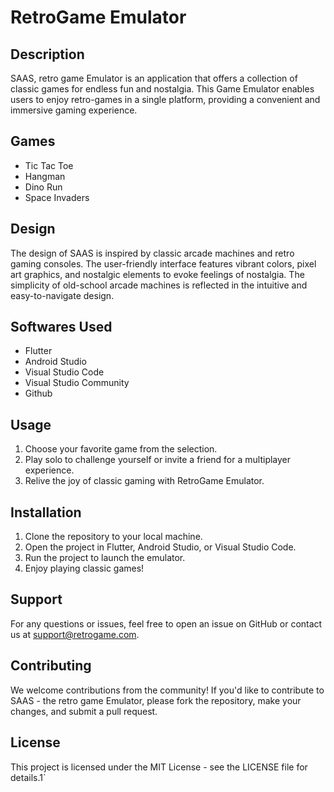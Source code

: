 # RetroGame Emulator

## Description
SAAS, retro game Emulator is an application that offers a collection of classic games for endless fun and nostalgia. This Game Emulator enables users to enjoy retro-games in a single platform, providing a convenient and immersive gaming experience.

## Games
- Tic Tac Toe
- Hangman
- Dino Run
- Space Invaders

## Design
The design of SAAS is inspired by classic arcade machines and retro gaming consoles. The user-friendly interface features vibrant colors, pixel art graphics, and nostalgic elements to evoke feelings of nostalgia. The simplicity of old-school arcade machines is reflected in the intuitive and easy-to-navigate design.

## Softwares Used
- Flutter
- Android Studio
- Visual Studio Code
- Visual Studio Community
- Github

## Usage
1. Choose your favorite game from the selection.
2. Play solo to challenge yourself or invite a friend for a multiplayer experience.
3. Relive the joy of classic gaming with RetroGame Emulator.

## Installation
1. Clone the repository to your local machine.
2. Open the project in Flutter, Android Studio, or Visual Studio Code.
3. Run the project to launch the emulator.
4. Enjoy playing classic games!

## Support
For any questions or issues, feel free to open an issue on GitHub or contact us at support@retrogame.com.

## Contributing
We welcome contributions from the community! If you'd like to contribute to SAAS - the retro game Emulator, please fork the repository, make your changes, and submit a pull request.

## License
This project is licensed under the MIT License - see the LICENSE file for details.1`
